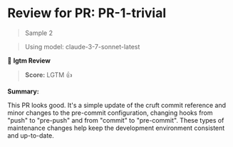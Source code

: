 # Review for PR: PR-1-trivial

> Sample 2

> Using model: claude-3-7-sonnet-latest


🦉 **lgtm Review**

> **Score:** LGTM 👍

**Summary:**

This PR looks good. It's a simple update of the cruft commit reference and minor changes to the pre-commit configuration, changing hooks from "push" to "pre-push" and from "commit" to "pre-commit". These types of maintenance changes help keep the development environment consistent and up-to-date.